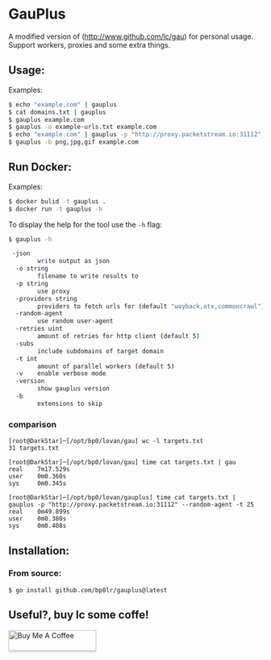 
# GauPlus

A modified version of (http://www.github.com/lc/gau) for personal usage.
Support workers, proxies and some extra things.

## Usage:
Examples:

```bash
$ echo "example.com" | gauplus
$ cat domains.txt | gauplus
$ gauplus example.com
$ gauplus -o example-urls.txt example.com
$ echo "example.com" | gauplus -p "http://proxy.packetstream.io:31112" --random-agent -o result.txt -t 25
$ gauplus -b png,jpg,gif example.com
```
## Run Docker:
Examples:
```bash
$ docker bulid -t gauplus . 
$ docker run -t gauplus -h
```

To display the help for the tool use the `-h` flag:

```bash
$ gauplus -h

 -json
        write output as json
  -o string
        filename to write results to
  -p string
        use proxy
  -providers string
        providers to fetch urls for (default "wayback,otx,commoncrawl")
  -random-agent
        use random user-agent
  -retries uint
        amount of retries for http client (default 5)
  -subs
        include subdomains of target domain
  -t int
        amount of parallel workers (default 5)
  -v    enable verbose mode
  -version
        show gauplus version
  -b
        extensions to skip
```

### comparison
```
[root@DarkStar]─[/opt/bp0/lovan/gau] wc -l targets.txt
31 targets.txt

[root@DarkStar]─[/opt/bp0/lovan/gau] time cat targets.txt | gau
real    7m17.529s
user    0m0.360s
sys     0m0.345s

[root@DarkStar]─[/opt/bp0/lovan/gauplus] time cat targets.txt | gauplus -p "http://proxy.packetstream.io:31112" --random-agent -t 25
real    0m49.899s
user    0m0.380s
sys     0m0.408s
```

## Installation:
### From source:
```
$ go install github.com/bp0lr/gauplus@latest
```

## Useful?, buy lc some coffe!

<a href="http://buymeacoff.ee/cdl" target="_blank"><img src="https://www.buymeacoffee.com/assets/img/custom_images/orange_img.png" alt="Buy Me A Coffee" style="height: 41px !important;width: 174px !important;box-shadow: 0px 3px 2px 0px rgba(190, 190, 190, 0.5) !important;-webkit-box-shadow: 0px 3px 2px 0px rgba(190, 190, 190, 0.5) !important;" ></a>
